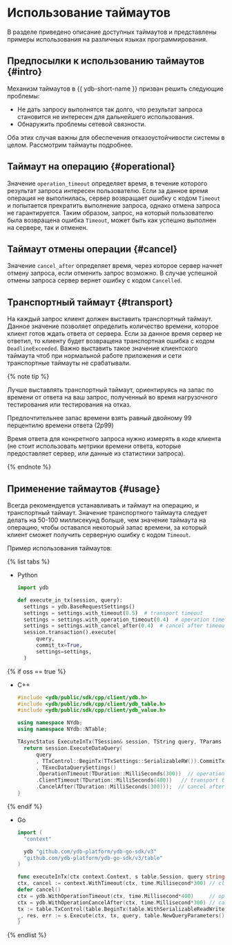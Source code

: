 # Использование таймаутов

В разделе приведено описание доступных таймаутов и представлены примеры использования на различных языках программирования.

## Предпосылки к использованию таймаутов {#intro}

Механизм таймаутов в {{ ydb-short-name }} призван решить следующие проблемы:

* Не дать запросу выполнятся так долго, что результат запроса становится не интересен для дальнейшего использования.
* Обнаружить проблемы сетевой связности.

Оба этих случая важны для обеспечения отказоустойчивости системы в целом. Рассмотрим таймауты подробнее.

## Таймаут на операцию {#operational}

Значение ``operation_timeout`` определяет время, в течение которого результат запроса интересен пользователю. Если за данное время операция не выполнилась, сервер возвращает ошибку c кодом ``Timeout`` и попытается прекратить выполнение запроса, однако отмена запроса не гарантируется. Таким образом, запрос, на который пользователю была возвращена ошибка ``Timeout``, может быть как успешно выполнен на сервере, так и отменен.

## Таймаут отмены операции {#cancel}

Значение ``cancel_after`` определяет время, через которое сервер начнет отмену запроса, если отменить запрос возможно. В случае успешной отмены запроса сервер вернет ошибку с кодом ``Cancelled``.

## Транспортный таймаут {#transport}

На каждый запрос клиент должен выставить транспортный таймаут. Данное значение позволяет определить количество времени, которое клиент готов ждать ответа от сервера. Если за данное время сервер не ответил, то клиенту будет возвращена транспортная ошибка c кодом ``DeadlineExceeded``. Важно выставить такое значение клиентского таймаута чтоб при нормальной работе приложения и сети транспортные таймауты не срабатывали.

{% note tip %}

Лучше выставлять транспортный таймаут, ориентируясь на запас по времени от ответа на ваш запрос, полученный во время нагрузочного тестирования или тестирования на отказ. 

Предпочтительнее запас времени взять равный двойному 99 перцентилю времени ответа ($2p99$) 

Время ответа для конкретного запроса нужно измерять в коде клиента (не стоит использовать метрики времени ответа, которые предоставляет сервер, или данные из статистики запроса).

{% endnote %}

## Применение таймаутов {#usage}

Всегда рекомендуется устанавливать и таймаут на операцию, и транспортный таймаут. Значение транспортного таймаута следует делать на 50-100 миллисекунд больше, чем значение таймаута на операцию, чтобы оставался некоторый запас времени, за который клиент сможет получить серверную ошибку c кодом ``Timeout``.

Пример использования таймаутов:

{% list tabs %}

- Python

  ```python
  import ydb

  def execute_in_tx(session, query):
    settings = ydb.BaseRequestSettings()
    settings = settings.with_timeout(0.5)  # transport timeout
    settings = settings.with_operation_timeout(0.4)  # operation timeout
    settings = settings.with_cancel_after(0.4)  # cancel after timeout
    session.transaction().execute(
        query,
        commit_tx=True,
        settings=settings,
    )
  ```

{% if oss == true %}

- C++

  ```cpp
  #include <ydb/public/sdk/cpp/client/ydb.h>
  #include <ydb/public/sdk/cpp/client/ydb_table.h>
  #include <ydb/public/sdk/cpp/client/ydb_value.h>

  using namespace NYdb;
  using namespace NYdb::NTable;

  TAsyncStatus ExecuteInTx(TSession& session, TString query, TParams params) {
    return session.ExecuteDataQuery(
        query
        , TTxControl::BeginTx(TTxSettings::SerializableRW()).CommitTx()
        , TExecDataQuerySettings()
        .OperationTimeout(TDuration::MilliSeconds(300))  // operation timeout
        .ClientTimeout(TDuration::MilliSeconds(400))   // transport timeout
        .CancelAfter(TDuration::MilliSeconds(300)));  // cancel after timeout
  }

  ```

{% endif %}

- Go

  ```go
  import (
    "context"

    ydb "github.com/ydb-platform/ydb-go-sdk/v3"
    "github.com/ydb-platform/ydb-go-sdk/v3/table"
  )

  func executeInTx(ctx context.Context, s table.Session, query string) {
  ctx, cancel := context.WithTimeout(ctx, time.Millisecond*300) // client and by default operation timeout
  defer cancel()
  ctx = ydb.WithOperationTimeout(ctx, time.Millisecond*400)     // operation timeout override
  ctx = ydb.WithOperationCancelAfter(ctx, time.Millisecond*300) // cancel after timeout
  tx := table.TxControl(table.BeginTx(table.WithSerializableReadWrite()), table.CommitTx())
  _, res, err := s.Execute(ctx, tx, query, table.NewQueryParameters())
  }
  ```

{% endlist %}